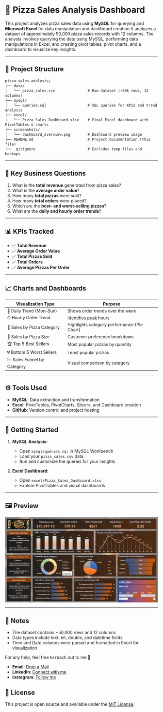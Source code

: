 # 🍕 Pizza Sales Analysis Dashboard

This project analyzes pizza sales data using **MySQL** for querying and **Microsoft Excel** for data manipulation and dashboard creation.It analyzes a dataset of approximately 50,000 pizza sales records with 12 columns. The analysis involves querying the data using MySQL, performing data manipulations in Excel, and creating pivot tables, pivot charts, and a dashboard to visualize key insights.

---

## 📁 Project Structure

```
pizza-sales-analysis/
├── data/
│   └── pizza_sales.csv               # Raw dataset (~50k rows, 12 columns)
├── mysql/
│   └── queries.sql                   # SQL queries for KPIs and trend analysis
├── excel/
│   └── Pizza_Sales_Dashboard.xlsx    # Final Excel dashboard with PivotTables & charts
├── screenshots/
│   └── dashboard_overview.png        # Dashboard preview image
├── README.md                         # Project documentation (this file)
└── .gitignore                        # Excludes temp files and backups
```

---

## 🧠 Key Business Questions

1. What is the **total revenue** generated from pizza sales?
2. What is the **average order value**?
3. How many **total pizzas** were sold?
4. How many **total orders** were placed?
5. Which are the **best- and worst-selling pizzas**?
6. What are the **daily and hourly order trends**?

---

## 📊 KPIs Tracked

- ✅ **Total Revenue**
- ✅ **Average Order Value**
- ✅ **Total Pizzas Sold**
- ✅ **Total Orders**
- ✅ **Average Pizzas Per Order**

---

## 📈 Charts and Dashboards

| Visualization Type              | Purpose                                              |
|----------------------------------|------------------------------------------------------|
| 📅 Daily Trend (Mon–Sun)         | Shows order trends over the week                     |
| ⏰ Hourly Order Trend            | Identifies peak hours                                |
| 🍕 Sales by Pizza Category       | Highlights category performance (Pie Chart)          |
| 📏 Sales by Pizza Size           | Customer preference breakdown                        |
| 🏆 Top 5 Best Sellers            | Most popular pizzas by quantity                      |
| 💔 Bottom 5 Worst Sellers        | Least popular pizzas                                 |
| 📉 Sales Funnel by Category      | Visual comparison by category                        |

---

## ⚙️ Tools Used

- **MySQL**: Data extraction and transformation
- **Excel**: PivotTables, PivotCharts, Slicers, and Dashboard creation
- **GitHub**: Version control and project hosting

---

## 🚀 Getting Started

1. **MySQL Analysis:**
   - Open `mysql/queries.sql` in MySQL Workbench
   - Load your `pizza_sales.csv` data
   - Run and customize the queries for your insights

2. **Excel Dashboard:**
   - Open `excel/Pizza_Sales_Dashboard.xlsx`
   - Explore PivotTables and visual dashboards

---

## 🖼️ Preview

![Dashboard Preview](https://github.com/Kurra-Srinivas/Pizza-Sales-Analysis/blob/main/Excel_Dashboard_img.png)


---

## 📌 Notes

- The dataset contains ~50,000 rows and 12 columns
- Data types include text, int, double, and datetime fields
- Time and Date columns were parsed and formatted in Excel for visualization

For any help, feel free to reach out to me 🙂

- **Email**: [Drop a Mail](mailto:srinivaskurra886@gmail.com)
- **LinkedIn**: [Connect with me](https://www.linkedin.com/in/kurra-srinivas-31727420b/)
- **Instagram**: [Follow me](https://www.instagram.com/_srinivas.kurra/profilecard/?igsh=MWxuNnNpNXc2anhhMg==)

## 📄 License

This project is open source and available under the [MIT License](LICENSE).

